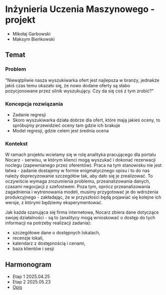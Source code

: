 # Inżynieria Uczenia Maszynowego - projekt

* Mikołaj Garbowski
* Maksym Bieńkowski

## Temat

### Problem

"Niewątpliwie nasza wyszukiwarka ofert jest najlepsza w branży, jednakże jakiś czas temu okazało się, że nowo dodane oferty są słabo pozycjonowane przez silnik wyszukujący. Czy da się coś z tym zrobić?"

### Koncepcja rozwiązania

* Zadanie regresji
* Skoro wyszukiwarka działa dobrze dla ofert, które mają jakieś oceny, to spróbujmy przewidzieć oceny tam gdzie ich brakuje
* Model regresji, gdzie celem jest średnia ocena

### Kontekst

W ramach projektu wcielamy się w rolę analityka pracującego dla portalu Nocarz - serwisu, w
którym klienci mogą wyszukać i dokonać rezerwacji noclegu (zapewnianego przez oferentów).
Praca na tym stanowisku nie jest łatwa - zadanie dostajemy w formie enigmatycznego opisu i to
do nas należy doprecyzowanie szczegółów tak, aby dało się je zrealizować. To oczywiście
wymaga zrozumienia problemu, przeanalizowania danych, czasami negocjacji z szefostwem.
Poza tym, oprócz przeanalizowania zagadnienia i wytrenowania modeli, musimy przygotować je
do wdrożenia produkcyjnego - zakładając, że w przyszłości będą pojawiać się kolejne ich wersje,
z którymi będziemy eksperymentować.

Jak każda szanująca się firma internetowa, Nocarz zbiera dane dotyczące swojej działalności - są
to (analitycy mogą wnioskować o dostęp do tych informacji na potrzeby realizacji zadania):

* szczegółowe dane o dostępnych lokalach,
* recenzje lokali,
* kalendarz z dostępnością i cenami,
* baza klientów i sesji

## Harmonogram

* Etap 1 2025.04.25
* Etap 2 2025.05.23
* [Opis](./docs/Projekt_IUM25L.pdf)
